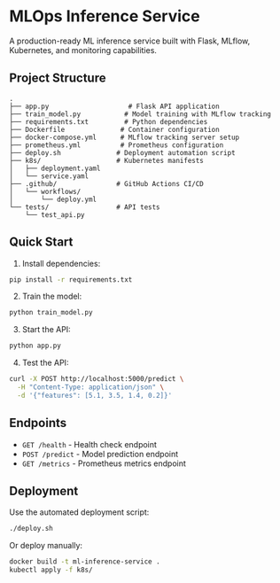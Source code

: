 # MLOps Inference Service

A production-ready ML inference service built with Flask, MLflow, Kubernetes, and monitoring capabilities.

## Project Structure

```
.
├── app.py                    # Flask API application
├── train_model.py           # Model training with MLflow tracking
├── requirements.txt         # Python dependencies
├── Dockerfile              # Container configuration
├── docker-compose.yml      # MLflow tracking server setup
├── prometheus.yml          # Prometheus configuration
├── deploy.sh              # Deployment automation script
├── k8s/                   # Kubernetes manifests
│   ├── deployment.yaml
│   └── service.yaml
├── .github/               # GitHub Actions CI/CD
│   └── workflows/
│       └── deploy.yml
└── tests/                 # API tests
    └── test_api.py
```

## Quick Start

1. Install dependencies:
```bash
pip install -r requirements.txt
```

2. Train the model:
```bash
python train_model.py
```

3. Start the API:
```bash
python app.py
```

4. Test the API:
```bash
curl -X POST http://localhost:5000/predict \
  -H "Content-Type: application/json" \
  -d '{"features": [5.1, 3.5, 1.4, 0.2]}'
```


## Endpoints

- `GET /health` - Health check endpoint
- `POST /predict` - Model prediction endpoint
- `GET /metrics` - Prometheus metrics endpoint

## Deployment

Use the automated deployment script:
```bash
./deploy.sh
```

Or deploy manually:
```bash
docker build -t ml-inference-service .
kubectl apply -f k8s/
```